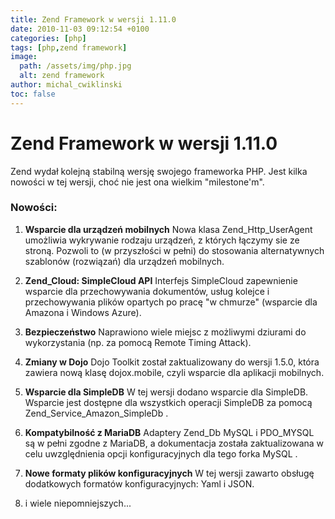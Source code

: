 ```yaml
---
title: Zend Framework w wersji 1.11.0
date: 2010-11-03 09:12:54 +0100
categories: [php]
tags: [php,zend framework]
image:
  path: /assets/img/php.jpg
  alt: zend framework
author: michal_cwiklinski
toc: false
---
```


# Zend Framework w wersji 1.11.0

Zend wydał kolejną stabilną wersję swojego frameworka PHP. Jest kilka nowości w tej wersji, choć nie jest ona wielkim "milestone'm".

### Nowości:
1. **Wsparcie dla urządzeń mobilnych**
Nowa klasa Zend_Http_UserAgent umożliwia wykrywanie rodzaju urządzeń, z których łączymy sie ze stroną. Pozwoli to (w przyszłości w pełni) do stosowania alternatywnych szablonów (rozwiązań) dla urządzeń mobilnych.

2. **Zend_Cloud: SimpleCloud API**
Interfejs SimpleCloud zapewnienie wsparcie dla przechowywania dokumentów, usług kolejce i przechowywania plików opartych po pracę "w chmurze" (wsparcie dla Amazona i Windows Azure).

3. **Bezpieczeństwo**
Naprawiono wiele miejsc z możliwymi dziurami do wykorzystania (np. za pomocą Remote Timing Attack).

4. **Zmiany w Dojo**
Dojo Toolkit został zaktualizowany do wersji 1.5.0, która zawiera nową klasę dojox.mobile, czyli wsparcie dla aplikacji mobilnych.

5. **Wsparcie dla SimpleDB**
W tej wersji dodano wsparcie dla SimpleDB. Wsparcie jest dostępne dla wszystkich operacji SimpleDB za pomocą Zend_Service_Amazon_SimpleDb .

6. **Kompatybilność z MariaDB**
Adaptery Zend_Db MySQL i PDO_MYSQL są w pełni zgodne z MariaDB, a dokumentacja została zaktualizowana w celu uwzględnienia opcji konfiguracyjnych dla tego forka MySQL .

7. **Nowe formaty plików konfiguracyjnych**
W tej wersji zawarto obsługę dodatkowych formatów konfiguracyjnych: Yaml i JSON.

8. i wiele niepomniejszych...